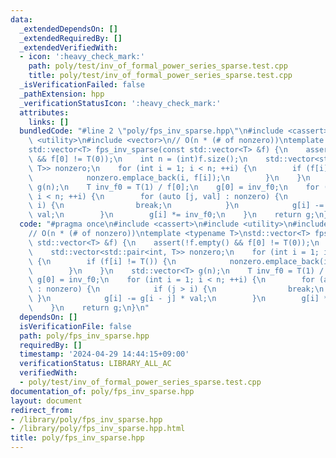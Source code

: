 ```yaml
---
data:
  _extendedDependsOn: []
  _extendedRequiredBy: []
  _extendedVerifiedWith:
  - icon: ':heavy_check_mark:'
    path: poly/test/inv_of_formal_power_series_sparse.test.cpp
    title: poly/test/inv_of_formal_power_series_sparse.test.cpp
  _isVerificationFailed: false
  _pathExtension: hpp
  _verificationStatusIcon: ':heavy_check_mark:'
  attributes:
    links: []
  bundledCode: "#line 2 \"poly/fps_inv_sparse.hpp\"\n#include <cassert>\n#include\
    \ <utility>\n#include <vector>\n// O(n * (# of nonzero))\ntemplate <typename T>\n\
    std::vector<T> fps_inv_sparse(const std::vector<T> &f) {\n    assert(!f.empty()\
    \ && f[0] != T(0));\n    int n = (int)f.size();\n    std::vector<std::pair<int,\
    \ T>> nonzero;\n    for (int i = 1; i < n; ++i) {\n        if (f[i] != T()) {\n\
    \            nonzero.emplace_back(i, f[i]);\n        }\n    }\n    std::vector<T>\
    \ g(n);\n    T inv_f0 = T(1) / f[0];\n    g[0] = inv_f0;\n    for (int i = 1;\
    \ i < n; ++i) {\n        for (auto [j, val] : nonzero) {\n            if (j >\
    \ i) {\n                break;\n            }\n            g[i] -= g[i - j] *\
    \ val;\n        }\n        g[i] *= inv_f0;\n    }\n    return g;\n}\n"
  code: "#pragma once\n#include <cassert>\n#include <utility>\n#include <vector>\n\
    // O(n * (# of nonzero))\ntemplate <typename T>\nstd::vector<T> fps_inv_sparse(const\
    \ std::vector<T> &f) {\n    assert(!f.empty() && f[0] != T(0));\n    int n = (int)f.size();\n\
    \    std::vector<std::pair<int, T>> nonzero;\n    for (int i = 1; i < n; ++i)\
    \ {\n        if (f[i] != T()) {\n            nonzero.emplace_back(i, f[i]);\n\
    \        }\n    }\n    std::vector<T> g(n);\n    T inv_f0 = T(1) / f[0];\n   \
    \ g[0] = inv_f0;\n    for (int i = 1; i < n; ++i) {\n        for (auto [j, val]\
    \ : nonzero) {\n            if (j > i) {\n                break;\n           \
    \ }\n            g[i] -= g[i - j] * val;\n        }\n        g[i] *= inv_f0;\n\
    \    }\n    return g;\n}\n"
  dependsOn: []
  isVerificationFile: false
  path: poly/fps_inv_sparse.hpp
  requiredBy: []
  timestamp: '2024-04-29 14:44:15+09:00'
  verificationStatus: LIBRARY_ALL_AC
  verifiedWith:
  - poly/test/inv_of_formal_power_series_sparse.test.cpp
documentation_of: poly/fps_inv_sparse.hpp
layout: document
redirect_from:
- /library/poly/fps_inv_sparse.hpp
- /library/poly/fps_inv_sparse.hpp.html
title: poly/fps_inv_sparse.hpp
---
```

